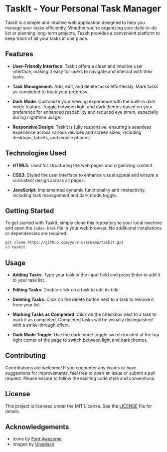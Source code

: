 # TaskIt - Your Personal Task Manager

TaskIt is a simple and intuitive web application designed to help you manage your tasks efficiently. Whether you're organizing your daily to-do list or planning long-term projects, TaskIt provides a convenient platform to keep track of all your tasks in one place.

## Features

- **User-Friendly Interface**: TaskIt offers a clean and intuitive user interface, making it easy for users to navigate and interact with their tasks.
  
- **Task Management**: Add, edit, and delete tasks effortlessly. Mark tasks as completed to track your progress.

- **Dark Mode**: Customize your viewing experience with the built-in dark mode feature. Toggle between light and dark themes based on your preference for enhanced readability and reduced eye strain, especially during nighttime usage.

- **Responsive Design**: TaskIt is fully responsive, ensuring a seamless experience across various devices and screen sizes, including desktops, tablets, and mobile phones.

## Technologies Used

- **HTML5**: Used for structuring the web pages and organizing content.

- **CSS3**: Styled the user interface to enhance visual appeal and ensure a consistent design across all pages.

- **JavaScript**: Implemented dynamic functionality and interactivity, including task management and dark mode toggle.

## Getting Started

To get started with TaskIt, simply clone this repository to your local machine and open the `index.html` file in your web browser. No additional installations or dependencies are required.

```bash
git clone https://github.com/your-username/taskit.git
cd taskit
```

## Usage

- **Adding Tasks**: Type your task in the input field and press Enter to add it to your task list.

- **Editing Tasks**: Double-click on a task to edit its title.

- **Deleting Tasks**: Click on the delete button next to a task to remove it from your list.

- **Marking Tasks as Completed**: Click on the checkbox next to a task to mark it as completed. Completed tasks will be visually distinguished with a strike-through effect.

- **Dark Mode Toggle**: Use the dark mode toggle switch located at the top right corner of the page to switch between light and dark themes.

## Contributing

Contributions are welcome! If you encounter any issues or have suggestions for improvements, feel free to open an issue or submit a pull request. Please ensure to follow the existing code style and conventions.

## License

This project is licensed under the MIT License. See the [LICENSE](LICENSE) file for details.

## Acknowledgements

- Icons by [Font Awesome](https://fontawesome.com/)
- Images by [Unsplash](https://unsplash.com/)

